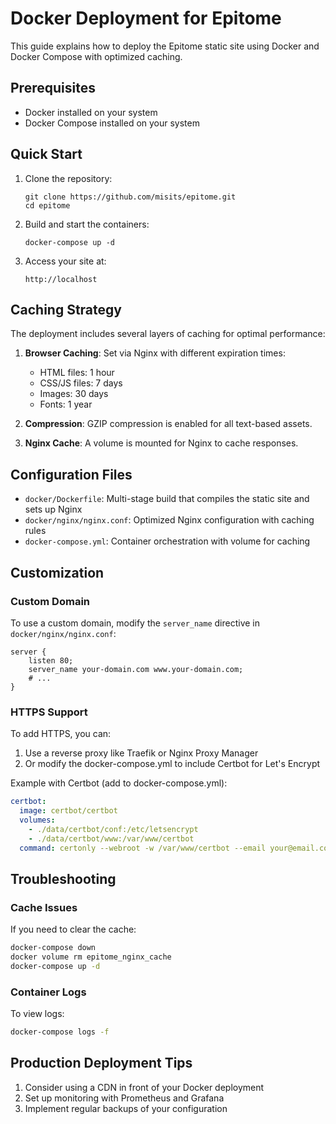 # Docker Deployment for Epitome

This guide explains how to deploy the Epitome static site using Docker and Docker Compose with optimized caching.

## Prerequisites

- Docker installed on your system
- Docker Compose installed on your system

## Quick Start

1. Clone the repository:
   ```
   git clone https://github.com/misits/epitome.git
   cd epitome
   ```

2. Build and start the containers:
   ```
   docker-compose up -d
   ```

3. Access your site at:
   ```
   http://localhost
   ```

## Caching Strategy

The deployment includes several layers of caching for optimal performance:

1. **Browser Caching**: Set via Nginx with different expiration times:
   - HTML files: 1 hour
   - CSS/JS files: 7 days
   - Images: 30 days
   - Fonts: 1 year

2. **Compression**: GZIP compression is enabled for all text-based assets.

3. **Nginx Cache**: A volume is mounted for Nginx to cache responses.

## Configuration Files

- `docker/Dockerfile`: Multi-stage build that compiles the static site and sets up Nginx
- `docker/nginx/nginx.conf`: Optimized Nginx configuration with caching rules
- `docker-compose.yml`: Container orchestration with volume for caching

## Customization

### Custom Domain

To use a custom domain, modify the `server_name` directive in `docker/nginx/nginx.conf`:

```nginx
server {
    listen 80;
    server_name your-domain.com www.your-domain.com;
    # ...
}
```

### HTTPS Support

To add HTTPS, you can:

1. Use a reverse proxy like Traefik or Nginx Proxy Manager
2. Or modify the docker-compose.yml to include Certbot for Let's Encrypt

Example with Certbot (add to docker-compose.yml):

```yaml
certbot:
  image: certbot/certbot
  volumes:
    - ./data/certbot/conf:/etc/letsencrypt
    - ./data/certbot/www:/var/www/certbot
  command: certonly --webroot -w /var/www/certbot --email your@email.com -d your-domain.com -d www.your-domain.com --agree-tos
```

## Troubleshooting

### Cache Issues

If you need to clear the cache:

```bash
docker-compose down
docker volume rm epitome_nginx_cache
docker-compose up -d
```

### Container Logs

To view logs:

```bash
docker-compose logs -f
```

## Production Deployment Tips

1. Consider using a CDN in front of your Docker deployment
2. Set up monitoring with Prometheus and Grafana
3. Implement regular backups of your configuration 